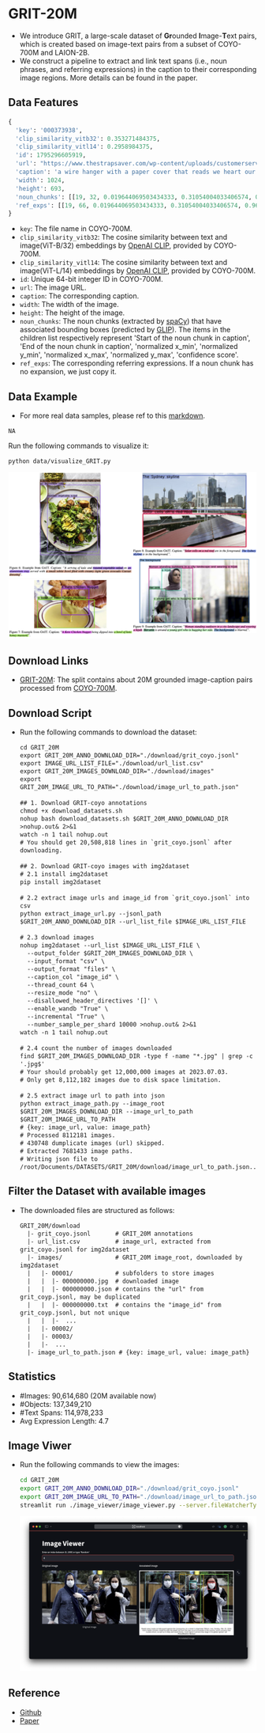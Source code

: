 # GRIT-20M

- We introduce GRIT, a large-scale dataset of **Gr**ounded **I**mage-**T**ext pairs, which is created based on image-text pairs from a subset of COYO-700M and LAION-2B.
- We construct a pipeline to extract and link text spans (i.e., noun phrases, and referring expressions) in the caption to their corresponding image regions.
More details can be found in the paper.

## Data Features

```python
{
  'key': '000373938', 
  'clip_similarity_vitb32': 0.353271484375, 
  'clip_similarity_vitl14': 0.2958984375, 
  'id': 1795296605919, 
  'url': "https://www.thestrapsaver.com/wp-content/uploads/customerservice-1.jpg", 
  'caption': 'a wire hanger with a paper cover that reads we heart our customers', 
  'width': 1024, 
  'height': 693, 
  'noun_chunks': [[19, 32, 0.019644069503434333, 0.31054004033406574, 0.9622142865754519, 0.9603442351023356, 0.79298526], [0, 13, 0.019422357885505368, 0.027634161214033764, 0.9593302408854166, 0.969467560450236, 0.67520964]], 
  'ref_exps': [[19, 66, 0.019644069503434333, 0.31054004033406574, 0.9622142865754519, 0.9603442351023356, 0.79298526], [0, 66, 0.019422357885505368, 0.027634161214033764, 0.9593302408854166, 0.969467560450236, 0.67520964]]
}

```
- `key`: The file name in COYO-700M.
- `clip_similarity_vitb32`: The cosine similarity between text and image(ViT-B/32) embeddings by [OpenAI CLIP](https://github.com/openai/CLIP), provided by COYO-700M.
- `clip_similarity_vitl14`: The cosine similarity between text and image(ViT-L/14) embeddings by [OpenAI CLIP](https://github.com/openai/CLIP), provided by COYO-700M.
- `id`: Unique 64-bit integer ID in COYO-700M.
- `url`: The image URL.
- `caption`: The corresponding caption.
- `width`: The width of the image.
- `height`: The height of the image.
- `noun_chunks`: The noun chunks (extracted by [spaCy](https://spacy.io/)) that have associated bounding boxes (predicted by [GLIP](https://github.com/microsoft/GLIP)). The items in the children list respectively represent 'Start of the noun chunk in caption', 'End of the noun chunk in caption', 'normalized x_min', 'normalized y_min', 'normalized x_max', 'normalized y_max', 'confidence score'.
- `ref_exps`: The corresponding referring expressions. If a noun chunk has no expansion, we just copy it. 

## Data Example

- For more real data samples, please ref to this [markdown](./data_samples.md).

```
NA
```

Run the following commands to visualize it:
```bash
python data/visualize_GRIT.py
```

<div style="display: flex; flex-wrap: wrap;">
  <div style="flex: 50%;">
    <img src="../Examples/GRIT_20M/GRIT_0.png" alt="example0" style="width: 100%;">
    <img src="../Examples/GRIT_20M/GRIT_1.png" alt="example1" style="width: 100%;">
  </div>
  <div style="flex: 50%;">
    <img src="../Examples/GRIT_20M/GRIT_2.png" alt="example2" style="width: 100%;">
    <img src="../Examples/GRIT_20M/GRIT_3.png" alt="example3" style="width: 100%;">
  </div>
</div>


## Download Links

- [GRIT-20M](https://conversationhub.blob.core.windows.net/beit-share-public/kosmos-2/data/GRIT_coyo.jsonl?sv=2021-10-04&st=2023-06-08T11%3A16%3A02Z&se=2033-06-09T11%3A16%3A00Z&sr=c&sp=r&sig=N4pfCVmSeq4L4tS8QbrFVsX6f6q844eft8xSuXdxU48%3D): The split contains about 20M grounded image-caption pairs processed from [COYO-700M](https://huggingface.co/datasets/kakaobrain/coyo-700m).

## Download Script

- Run the following commands to download the dataset:
  ```shell
  cd GRIT_20M  
  export GRIT_20M_ANNO_DOWNLOAD_DIR="./download/grit_coyo.jsonl"
  export IMAGE_URL_LIST_FILE="./download/url_list.csv"
  export GRIT_20M_IMAGES_DOWNLOAD_DIR="./download/images"
  export GRIT_20M_IMAGE_URL_TO_PATH="./download/image_url_to_path.json"

  ## 1. Download GRIT-coyo annotations
  chmod +x download_datasets.sh
  nohup bash download_datasets.sh $GRIT_20M_ANNO_DOWNLOAD_DIR >nohup.out& 2>&1
  watch -n 1 tail nohup.out
  # You should get 20,508,818 lines in `grit_coyo.jsonl` after downloading.

  ## 2. Download GRIT-coyo images with img2dataset
  # 2.1 install img2dataset
  pip install img2dataset
  
  # 2.2 extract image urls and image_id from `grit_coyo.jsonl` into csv
  python extract_image_url.py --jsonl_path $GRIT_20M_ANNO_DOWNLOAD_DIR --url_list_file $IMAGE_URL_LIST_FILE  
  
  # 2.3 download images
  nohup img2dataset --url_list $IMAGE_URL_LIST_FILE \
    --output_folder $GRIT_20M_IMAGES_DOWNLOAD_DIR \
    --input_format "csv" \
    --output_format "files" \
    --caption_col "image_id" \
    --thread_count 64 \
    --resize_mode "no" \
    --disallowed_header_directives '[]' \
    --enable_wandb "True" \
    --incremental "True" \
    --number_sample_per_shard 10000 >nohup.out& 2>&1
  watch -n 1 tail nohup.out
  
  # 2.4 count the number of images downloaded
  find $GRIT_20M_IMAGES_DOWNLOAD_DIR -type f -name "*.jpg" | grep -c '.jpg$'
  # Your should probably get 12,000,000 images at 2023.07.03.
  # Only get 8,112,182 images due to disk space limitation.

  # 2.5 extract image url to path into json
  python extract_image_path.py --image_root $GRIT_20M_IMAGES_DOWNLOAD_DIR --image_url_to_path $GRIT_20M_IMAGE_URL_TO_PATH
  # {key: image_url, value: image_path}
  # Processed 8112181 images.
  # 430748 dumplicate images (url) skipped.
  # Extracted 7681433 image paths.
  # Writing json file to /root/Documents/DATASETS/GRIT_20M/download/image_url_to_path.json...
  ```

## Filter the Dataset with available images

- The downloaded files are structured as follows:

    ```
    GRIT_20M/download
      |- grit_coyo.jsonl       # GRIT_20M annotations
      |- url_list.csv          # image_url, extracted from grit_coyo.jsonl for img2dataset
      |- images/               # GRIT_20M image_root, downloaded by img2dataset
      |   |- 00001/            # subfolders to store images
      |   |  |- 000000000.jpg  # downloaded image
      |   |  |- 000000000.json # contains the "url" from grit_coyp.jsonl, may be duplicated
      |   |  |- 000000000.txt  # contains the "image_id" from grit_coyp.jsonl, but not unique
      |   |  |-  ...
      |   |- 00002/
      |   |- 00003/
      |   |-  ...  
      |- image_url_to_path.json # {key: image_url, value: image_path}                  
    ```

## Statistics

- #Images: 90,614,680 (20M available now)
- #Objects: 137,349,210
- #Text Spans: 114,978,233
- Avg Expression Length: 4.7

## Image Viwer

- Run the following commands to view the images:

  ```bash
  cd GRIT_20M  
  export GRIT_20M_ANNO_DOWNLOAD_DIR="./download/grit_coyo.jsonl"
  export GRIT_20M_IMAGE_URL_TO_PATH="./download/image_url_to_path.json"
  streamlit run ./image_viewer/image_viewer.py --server.fileWatcherType none -- --path_to_ann $GRIT_20M_ANNO_DOWNLOAD_DIR --image_url_to_path $GRIT_20M_IMAGE_URL_TO_PATH --tmp_dir ./tmp --sample_num 1000
  ```

  ![image_viewer](./image_viewer/image_viewer.png)

## Reference

- [Github](https://github.com/microsoft/unilm/tree/master/kosmos-2#GRIT-large-scale-training-corpus-of-grounded-image-text-pairs)
- [Paper](https://github.com/microsoft/unilm/tree/master/kosmos-2#GRIT-large-scale-training-corpus-of-grounded-image-text-pairs)